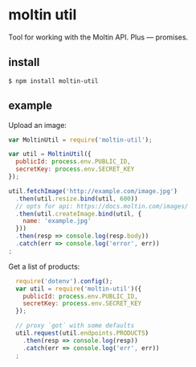 # moltin util

Tool for working with the Moltin API. Plus &mdash; promises.


## install

    $ npm install moltin-util


## example

Upload an image:

```js
var MoltinUtil = require('moltin-util');

var util = MoltinUtil({
  publicId: process.env.PUBLIC_ID,
  secretKey: process.env.SECRET_KEY
});

util.fetchImage('http://example.com/image.jpg')
  .then(util.resize.bind(util, 600))
  // opts for api: https://docs.moltin.com/images/
  .then(util.createImage.bind(util, {
    name: 'example.jpg'
  }))
  .then(resp => console.log(resp.body))
  .catch(err => console.log('error', err))
;
```

Get a list of products:

```js
  require('dotenv').config();
  var util = require('moltin-util')({
    publicId: process.env.PUBLIC_ID,
    secretKey: process.env.SECRET_KEY
  });

  // proxy `got` with some defaults
  util.request(util.endpoints.PRODUCTS)
    .then(resp => console.log(resp))
    .catch(err => console.log('err', err))
  ;
```
